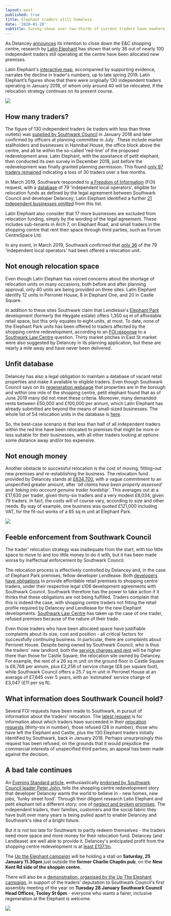 ```yaml
---
layout: post
published: true
title: Elephant traders still homeless
date: '2020-01-20'
subtitle: Survey shows over two-thirds of current traders have nowhere to go
---
```

As Delancey [announces](https://www.london-se1.co.uk/news/view/10081) its intention to close down the E&C shopping centre, research by [Latin Elephant](https://latinelephant.org/) has shown that only 36 out of nearly 100 independent traders still operating at the centre have been allocated new premises.

Latin Elephant's [interactive map](https://latinelephant.org/map/#Q5), accompanied by supporting evidence, narrates the decline in trader's numbers, up to late spring 2019.  Latin Elephant’s figures show that there were originally 130 independent traders operating in January 2018, of whom only around 40 will be relocated, if the relocation strategy continues on its present course.  

![](http://35percent.org/img/latinelephantmap.png)

## How many traders?

The figure of 130 independent traders (ie traders with less than three outlets) was [supplied by Southwark Council](https://pbs.twimg.com/media/DwEQ6HqW0AEbC6W.jpg:large) in January 2018 and later confirmed by officers at planning committee in July .  These include market stallholders and businesses in Hannibal House, the office block above the centre, and all lie within the so-called 'red-line' of the proposed redevelopment area.  Latin Elephant, with the assistance of petit elephant, then conducted its own survey in December 2018, just before the redevelopment was finally granted planning permission. This found [only 97 traders remained]( https://latinelephant.org/map/#Q1) indicating a loss of 30 traders over a few months.

In March 2019, Southwark responded to [a Freedom of Information](https://www.whatdotheyknow.com/request/independently_owned_retail_busin?nocache=incoming-1334948#incoming-1334948) (FOI) request, with a [database](https://www.whatdotheyknow.com/request/555280/response/1334948/attach/2/190321%20For%20FOI%20EC%20traders.pdf%201037530.pdf) of 79 'independent local operators', eligible for relocation funds as defined by the legal agreement between Southwark Council and developer Delancey; Latin Elephant identified a further [21 independent businesses omitted](https://latinelephant.org/map/#Q7) from this list.  

Latin Elephant also consider that 17 more businesses are excluded from relocation funding, simply by the wording of the legal agreement. These includes sub-tenants in Arch 7, on Elephant Road, and small traders in the shopping centre that rent their space through third parties, such as Forum CentreSpace Ltd.

In any event, in March 2019, Southwark confirmed that [only 36](https://twitter.com/kieronjwilliams/status/1108781273630289920?s=12) of the 79 'independent local operators' had been offered a relocation unit.

<script type="text/javascript" src="https://www.gstatic.com/charts/loader.js"></script>
<link href="https://cdn.datatables.net/1.10.19/css/jquery.dataTables.min.css" rel="stylesheet">

<div id='visualization' style="width: 100%, height: 100%"></div>

<script>

google.charts.load('current', {packages: ['corechart']});
google.charts.setOnLoadCallback(drawAnnotations);

function drawAnnotations() {
// Create and populate the data table.
var data = new google.visualization.DataTable();

data.addColumn('date', 'Date');
data.addColumn('number', 'Independent businesses');
data.addColumn({type: 'string', role: 'annotation'});
data.addColumn({type: 'string', role:'tooltip', 'p': {'html': true}});
data.addRow([new Date(2018, 0, 18), 130, '130', createCustomMessage(130, 'Date: January 2018<br>Source: Southwark Council email to Latin Elephant')])
data.addRow([new Date(2018, 11, 12), 79, '79', createCustomMessage(79, 'Date: 12 Dec 2018 (Planning Subcommittee B)<br>Source: Freedom of Information Request')])
data.addRow([new Date(2019, 2, 21), 36, '36', createCustomMessage(36, 'Date: 21 March 2019<br>Traders with relocation space as of April 2019')])

// // Create and draw the visualization.
  
  var options = {title: 'Southwark Council figures of independent businesses over time',
  //width: 100%, 
  height: 400,
  //colors: ['#fb9a99'],
  chartArea: {left:50, width: "60%", height: "70%" },
  vAxis: {title: "Businesses"},
  //hAxis: {title: "Time"},
  lineWidth: 1,
  tooltip: { isHtml: true },
  legend:'none'
  };
var chart = new google.visualization.ScatterChart(document.getElementById('visualization'));
chart.draw(data, options);

function resizeHandler() {
chart.draw(data, options); 
};

if (window.addEventListener){
window.addEventListener('resize', resizeHandler, false);
}
else if (window.attachEvent){
window.attachEvent('onresize', resizeHandler);
}
}

function createCustomMessage(totalTraders, message){
return '<div style="padding:5px 5px 5px 5px; font-family: Arial; font-size:12px">Businesses: <b>' + totalTraders+ '</b><br>' + message + '</div>';
}
</script>

## Not enough relocation space

Even though Latin Elephant has voiced concerns about the shortage of relocation units on many occasions, both before and after planning approval, only 40 units are being provided on three sites.  Latin Elephant identify 12 units in  Perronet House, 8 in Elephant One, and 20 in Castle Square. 

In addition to these sites Southwark claim that Lendlease's [Elephant Park](https://www.elephantpark.co.uk/about-elephant-park/) development (formerly the Heygate estate) offers 1,350 sq m of affordable retail space, but this only equates to eight units, at most.  To date, none of the Elephant Park units has been offered to traders affected by the shopping centre redevelopment, according to an [FOI response](https://docdro.id/R6YTe4e) to a [Southwark Law Centre](http://www.southwarklawcentre.org.uk/) question.  Thirty market pitches in East St market were also suggested by Delancey in its planning application, but these are nearly a mile away and have never been delivered. 

## Unfit database

Delancey has also a legal obligation to maintain a database of vacant retail properties and make it available to eligible traders. Even though Southwark Council says on its [regeneration webpage](https://www.southwark.gov.uk/regeneration/elephant-and-castle?chapter=20) that properties are in the borough and within one mile of the shopping centre, petit elephant found that as of June 2019 many did not meet these criteria. Moreover, many demanded rents between £50,000 and £100,000 per annum, which Latin Elephant has already submitted are beyond the means of small-sized businesses.  The whole list of 54 relocation units in the database is [here](https://twitter.com/elephant_petit/status/1135529323220176896).

So, the best-case scenario is that less than half of all independent traders within the red line have been relocated to premises that might be more or less suitable for their businesses, with all other traders looking at options some distance away and/or too expensive.

## Not enough money

Another obstacle to successful relocation is the cost of moving, fitting-out new premises and re-establishing the business.  The relocation fund provided by Delancey stands at [£634,700](https://www.southwark.gov.uk/regeneration/elephant-and-castle?chapter=20), with a vague commitment to an unspecified greater amount, after _‘all claims have been properly assessed’_ and _‘taking into account genuine trader hardship’_.  This averages out at a £17,630 per trader, given thirty-six traders and a very modest £8,034, given 79 traders.  In fact, the costs will of course vary, according to size and other needs. By way of example, one business was quoted £121,000 including VAT, for the fit-out works of a 65 sq m unit at Elephant Park.

![](http://35percent.org/img/traderscomp.jpeg)

## Feeble enforcement from Southwark Council

The trader' relocation strategy was inadequate from the start, with too little space to move to and too little money to do it with, but it has been made worse by ineffectual enforcement by  Southwark Council.

The relocation process is effectively controlled by Delancey and, in the case of Elephant Park premises, fellow developer Lendlease. Both [developers have obligations](https://www.southwark.gov.uk/regeneration/elephant-and-castle?chapter=20) to provide affordable retail premises to shopping centre traders, under their respective legal s106 development agreements with Southwark Council.  Southwark therefore has the power to take action if it thinks that these obligations are not being fulfilled.  Traders complain that this is indeed the case, with shopping centre traders not fitting the retail profile required by Delancey and Lendlease for the new Elephant developments.  [Southwark Law Centre](http://www.southwarklawcentre.org.uk/) has taken up the case of one trader, refused premises because of the nature of their trade.

Even those traders who have been allocated space have justifiable complaints about its size, cost and position - all critical factors for successfully continuing business. In particular, there are complaints about Perronet House.  Despite being owned by Southwark Council, who is thus the traders' new landlord, both the [service charges and rent](https://docdro.id/5AQJ8yg) will be higher there than those for Castle Square, the relocation site owned by Delancey. For example, the rent of a 26 sq m unit on the ground floor in Castle Square is £6,768 per annum, plus £2,256 of service charge (£8 per square foot), while Southwark Council offers a 25.7 sq m unit in Perronet House at an average of £7,645 over 5 years, with an ‘estimated’ service charge of £3,047 (£11 per sq ft).

## What information does Southwark Council hold?

Several FOI requests have been made to Southwark, in pursuit of information about the traders' relocation. The [latest request](https://www.whatdotheyknow.com/request/independent_traders_in_elephant?unfold=1#incoming-1456513) is for information about which traders have succeeded in their [relocation requests](https://www.scribd.com/document/443429607/Summary-of-the-allocation-process) (thirty-six in number), those refused (28 in number), those who have left the Elephant and Castle, plus the 130 Elephant traders initially identified by Southwark, back in January 2018.  Perhaps unsurprisingly this request has been refused, on the grounds that it would prejudice the commercial interests of unspecified third parties; an appeal has been made against the decision.

## A bad tale continues

An [Evening Standard article](https://www.homesandproperty.co.uk/area-guides/southwark-borough/elephant-and-castle/living-in-elephant-castle-area-guide-to-homes-schools-and-transport-links-a135826.html), enthusiastically [endorsed by Southwark Council leader Peter John](https://twitter.com/peterjohn6/status/1214971921277890560), tells the shopping centre redevelopment story that developer Delancey wants the world  to believe in - new homes, new jobs, 'funky street food'.  Through their diligent research Latin Elephant and petit elephant tell a different story; one of [neglect and broken promises](http://35percent.org/2017-04-02-traders-charter-broken-promises/). The independent  traders, their families, customers and the social fabric they have built over many years is being pulled apart to enable Delancey and Southwark's idea of a bright future. 

But it is not too late for Southwark to partly redeem themselves - the traders need more space and more money for their relocation fund.  Delancey (and Lendlease) are well able to provide it.  Delancey's anticipated profit from the shopping centre redevelopment is at [least £137.1m](http://35percent.org/2018-07-02-viability-and-delancey/).

The [Up the Elephant campaign](https://twitter.com/UpTheElephant_) will be holding a stall on **Saturday, 25 January 11.30pm** just outside the **former Charlie Chaplin pub**, on the **New Kent Rd side of the shoppin centre**.

There will also be a [demonstration, organised by the Up The Elephant campaign](https://twitter.com/UpTheElephant_), in support of the traders' deputation to Southwark Council's first assembly meeting of the year on **Tuesday 28 January Southwark Council Head Offices, Tooley St 6pm** - everyone who wants a fairer, inclusive regeneration at the Elephant is welcome.

![](http://35percent.org/img/jan2020protest.jpg)
